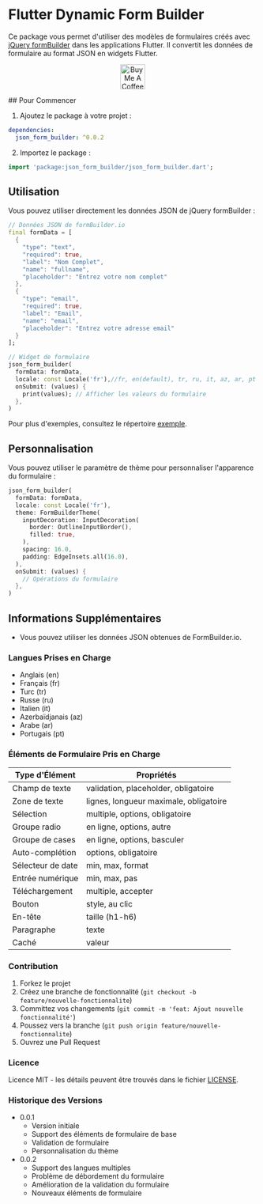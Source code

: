 # Flutter Dynamic Form Builder

Ce package vous permet d'utiliser des modèles de formulaires créés avec [jQuery formBuilder](https://formbuilder.online/) dans les applications Flutter. Il convertit les données de formulaire au format JSON en widgets Flutter.
<p align="center">
  <a href="https://www.buymeacoffee.com/mancir" target="_blank">
    <img src="https://cdn.buymeacoffee.com/buttons/v2/default-black.png" alt="Buy Me A Coffee ;)" text="get" height="50">
  </a>
</p>
## Pour Commencer

1. Ajoutez le package à votre projet :

```yaml
dependencies:
  json_form_builder: ^0.0.2
```

2. Importez le package :

```dart
import 'package:json_form_builder/json_form_builder.dart';
```

## Utilisation

Vous pouvez utiliser directement les données JSON de jQuery formBuilder :

```dart
// Données JSON de formBuilder.io
final formData = [
  {
    "type": "text",
    "required": true,
    "label": "Nom Complet",
    "name": "fullname",
    "placeholder": "Entrez votre nom complet"
  },
  {
    "type": "email",
    "required": true,
    "label": "Email",
    "name": "email",
    "placeholder": "Entrez votre adresse email"
  }
];

// Widget de formulaire
json_form_builder(
  formData: formData,
  locale: const Locale('fr'),//fr, en(default), tr, ru, it, az, ar, pt
  onSubmit: (values) {
    print(values); // Afficher les valeurs du formulaire
  },
)
```

Pour plus d'exemples, consultez le répertoire [exemple](./example).

## Personnalisation

Vous pouvez utiliser le paramètre de thème pour personnaliser l'apparence du formulaire :

```dart
json_form_builder(
  formData: formData,
  locale: const Locale('fr'),
  theme: FormBuilderTheme(
    inputDecoration: InputDecoration(
      border: OutlineInputBorder(),
      filled: true,
    ),
    spacing: 16.0,
    padding: EdgeInsets.all(16.0),
  ),
  onSubmit: (values) {
    // Opérations du formulaire
  },
)
```

## Informations Supplémentaires

- Vous pouvez utiliser les données JSON obtenues de FormBuilder.io.

### Langues Prises en Charge

- Anglais (en)
- Français (fr)
- Turc (tr)
- Russe (ru)
- Italien (it)
- Azerbaïdjanais (az)
- Arabe (ar)
- Portugais (pt)

### Éléments de Formulaire Pris en Charge

| Type d'Élément | Propriétés |
|----------------|------------|
| Champ de texte | validation, placeholder, obligatoire |
| Zone de texte | lignes, longueur maximale, obligatoire |
| Sélection | multiple, options, obligatoire |
| Groupe radio | en ligne, options, autre |
| Groupe de cases | en ligne, options, basculer |
| Auto-complétion | options, obligatoire |
| Sélecteur de date | min, max, format |
| Entrée numérique | min, max, pas |
| Téléchargement | multiple, accepter |
| Bouton | style, au clic |
| En-tête | taille (h1-h6) |
| Paragraphe | texte |
| Caché | valeur |

### Contribution

1. Forkez le projet
2. Créez une branche de fonctionnalité (`git checkout -b feature/nouvelle-fonctionnalite`)
3. Committez vos changements (`git commit -m 'feat: Ajout nouvelle fonctionnalité'`)
4. Poussez vers la branche (`git push origin feature/nouvelle-fonctionnalite`)
5. Ouvrez une Pull Request

### Licence

Licence MIT - les détails peuvent être trouvés dans le fichier [LICENSE](LICENSE).

### Historique des Versions

- 0.0.1
  - Version initiale
  - Support des éléments de formulaire de base
  - Validation de formulaire
  - Personnalisation du thème
- 0.0.2
  - Support des langues multiples
  - Problème de débordement du formulaire
  - Amélioration de la validation du formulaire
  - Nouveaux éléments de formulaire
